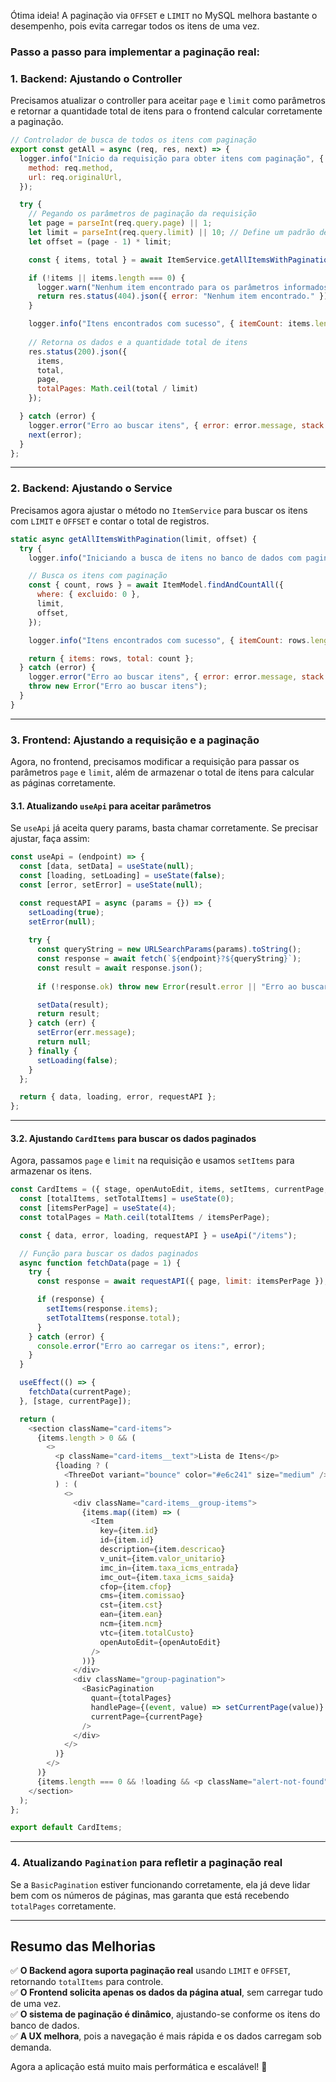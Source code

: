 Ótima ideia! A paginação via `OFFSET` e `LIMIT` no MySQL melhora bastante o desempenho, pois evita carregar todos os itens de uma vez.

### **Passo a passo para implementar a paginação real:**

### **1. Backend: Ajustando o Controller**
Precisamos atualizar o controller para aceitar `page` e `limit` como parâmetros e retornar a quantidade total de itens para o frontend calcular corretamente a paginação.

```javascript
// Controlador de busca de todos os itens com paginação
export const getAll = async (req, res, next) => {
  logger.info("Início da requisição para obter itens com paginação", {
    method: req.method,
    url: req.originalUrl,
  });

  try {
    // Pegando os parâmetros de paginação da requisição
    let page = parseInt(req.query.page) || 1;
    let limit = parseInt(req.query.limit) || 10; // Define um padrão de 10 itens por página
    let offset = (page - 1) * limit;

    const { items, total } = await ItemService.getAllItemsWithPagination(limit, offset);

    if (!items || items.length === 0) {
      logger.warn("Nenhum item encontrado para os parâmetros informados.");
      return res.status(404).json({ error: "Nenhum item encontrado." });
    }

    logger.info("Itens encontrados com sucesso", { itemCount: items.length });
    
    // Retorna os dados e a quantidade total de itens
    res.status(200).json({
      items,
      total, 
      page,
      totalPages: Math.ceil(total / limit)
    });

  } catch (error) {
    logger.error("Erro ao buscar itens", { error: error.message, stack: error.stack });
    next(error);
  }
};
```

---

### **2. Backend: Ajustando o Service**
Precisamos agora ajustar o método no `ItemService` para buscar os itens com `LIMIT` e `OFFSET` e contar o total de registros.

```javascript
static async getAllItemsWithPagination(limit, offset) {
  try {
    logger.info("Iniciando a busca de itens no banco de dados com paginação");

    // Busca os itens com paginação
    const { count, rows } = await ItemModel.findAndCountAll({
      where: { excluido: 0 },
      limit,
      offset,
    });

    logger.info("Itens encontrados com sucesso", { itemCount: rows.length });

    return { items: rows, total: count };
  } catch (error) {
    logger.error("Erro ao buscar itens", { error: error.message, stack: error.stack });
    throw new Error("Erro ao buscar itens");
  }
}
```

---

### **3. Frontend: Ajustando a requisição e a paginação**
Agora, no frontend, precisamos modificar a requisição para passar os parâmetros `page` e `limit`, além de armazenar o total de itens para calcular as páginas corretamente.

#### **3.1. Atualizando `useApi` para aceitar parâmetros**
Se `useApi` já aceita query params, basta chamar corretamente. Se precisar ajustar, faça assim:

```javascript
const useApi = (endpoint) => {
  const [data, setData] = useState(null);
  const [loading, setLoading] = useState(false);
  const [error, setError] = useState(null);

  const requestAPI = async (params = {}) => {
    setLoading(true);
    setError(null);
    
    try {
      const queryString = new URLSearchParams(params).toString();
      const response = await fetch(`${endpoint}?${queryString}`);
      const result = await response.json();
      
      if (!response.ok) throw new Error(result.error || "Erro ao buscar dados");

      setData(result);
      return result;
    } catch (err) {
      setError(err.message);
      return null;
    } finally {
      setLoading(false);
    }
  };

  return { data, loading, error, requestAPI };
};
```

---

#### **3.2. Ajustando `CardItems` para buscar os dados paginados**
Agora, passamos `page` e `limit` na requisição e usamos `setItems` para armazenar os itens.

```javascript
const CardItems = ({ stage, openAutoEdit, items, setItems, currentPage, setCurrentPage }) => {
  const [totalItems, setTotalItems] = useState(0);
  const [itemsPerPage] = useState(4);
  const totalPages = Math.ceil(totalItems / itemsPerPage);

  const { data, error, loading, requestAPI } = useApi("/items");

  // Função para buscar os dados paginados
  async function fetchData(page = 1) {
    try {
      const response = await requestAPI({ page, limit: itemsPerPage });

      if (response) {
        setItems(response.items);
        setTotalItems(response.total);
      }
    } catch (error) {
      console.error("Erro ao carregar os itens:", error);
    }
  }

  useEffect(() => {
    fetchData(currentPage);
  }, [stage, currentPage]);

  return (
    <section className="card-items">
      {items.length > 0 && (
        <>
          <p className="card-items__text">Lista de Itens</p>
          {loading ? (
            <ThreeDot variant="bounce" color="#e6c241" size="medium" />
          ) : (
            <>
              <div className="card-items__group-items">
                {items.map((item) => (
                  <Item
                    key={item.id}
                    id={item.id}
                    description={item.descricao}
                    v_unit={item.valor_unitario}
                    imc_in={item.taxa_icms_entrada}
                    imc_out={item.taxa_icms_saida}
                    cfop={item.cfop}
                    cms={item.comissao}
                    cst={item.cst}
                    ean={item.ean}
                    ncm={item.ncm}
                    vtc={item.totalCusto}
                    openAutoEdit={openAutoEdit}
                  />
                ))}
              </div>
              <div className="group-pagination">
                <BasicPagination
                  quant={totalPages}
                  handlePage={(event, value) => setCurrentPage(value)}
                  currentPage={currentPage}
                />
              </div>
            </>
          )}
        </>
      )}
      {items.length === 0 && !loading && <p className="alert-not-found">Nenhum item encontrado! 😐</p>}
    </section>
  );
};

export default CardItems;
```

---

### **4. Atualizando `Pagination` para refletir a paginação real**
Se a `BasicPagination` estiver funcionando corretamente, ela já deve lidar bem com os números de páginas, mas garanta que está recebendo `totalPages` corretamente.

---

## **Resumo das Melhorias**
✅ **O Backend agora suporta paginação real** usando `LIMIT` e `OFFSET`, retornando `totalItems` para controle.  
✅ **O Frontend solicita apenas os dados da página atual**, sem carregar tudo de uma vez.  
✅ **O sistema de paginação é dinâmico**, ajustando-se conforme os itens do banco de dados.  
✅ **A UX melhora**, pois a navegação é mais rápida e os dados carregam sob demanda.  

Agora a aplicação está muito mais performática e escalável! 🚀